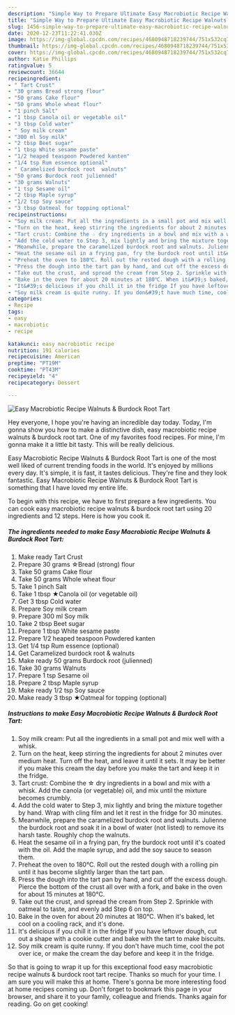 ```yaml
---
description: "Simple Way to Prepare Ultimate Easy Macrobiotic Recipe Walnuts &amp;amp; Burdock Root Tart"
title: "Simple Way to Prepare Ultimate Easy Macrobiotic Recipe Walnuts &amp;amp; Burdock Root Tart"
slug: 1456-simple-way-to-prepare-ultimate-easy-macrobiotic-recipe-walnuts-and-amp-burdock-root-tart
date: 2020-12-23T11:22:41.030Z
image: https://img-global.cpcdn.com/recipes/4680948718239744/751x532cq70/easy-macrobiotic-recipe-walnuts-burdock-root-tart-recipe-main-photo.jpg
thumbnail: https://img-global.cpcdn.com/recipes/4680948718239744/751x532cq70/easy-macrobiotic-recipe-walnuts-burdock-root-tart-recipe-main-photo.jpg
cover: https://img-global.cpcdn.com/recipes/4680948718239744/751x532cq70/easy-macrobiotic-recipe-walnuts-burdock-root-tart-recipe-main-photo.jpg
author: Katie Phillips
ratingvalue: 5
reviewcount: 36644
recipeingredient:
- " Tart Crust"
- "30 grams Bread strong flour"
- "50 grams Cake flour"
- "50 grams Whole wheat flour"
- "1 pinch Salt"
- "1 tbsp Canola oil or vegetable oil"
- "3 tbsp Cold water"
- " Soy milk cream"
- "300 ml Soy milk"
- "2 tbsp Beet sugar"
- "1 tbsp White sesame paste"
- "1/2 heaped teaspoon Powdered kanten"
- "1/4 tsp Rum essence optional"
- " Caramelized burdock root  walnuts"
- "50 grams Burdock root julienned"
- "30 grams Walnuts"
- "1 tsp Sesame oil"
- "2 tbsp Maple syrup"
- "1/2 tsp Soy sauce"
- "3 tbsp Oatmeal for topping optional"
recipeinstructions:
- "Soy milk cream: Put all the ingredients in a small pot and mix well with a whisk."
- "Turn on the heat, keep stirring the ingredients for about 2 minutes over medium heat. Turn off the heat, and leave it until it sets. It may be better if you make this cream the day before you make the tart and keep it in the fridge."
- "Tart crust: Combine the ☆ dry ingredients in a bowl and mix with a whisk. Add the canola (or vegetable) oil, and mix until the mixture becomes crumbly."
- "Add the cold water to Step 3, mix lightly and bring the mixture together by hand. Wrap with cling film and let it rest in the fridge for 30 minutes."
- "Meanwhile, prepare the caramelized burdock root and walnuts. Julienne the burdock root and soak it in a bowl of water (not listed) to remove its harsh taste. Roughly chop the walnuts."
- "Heat the sesame oil in a frying pan, fry the burdock root until it&#39;s coated with the oil. Add the maple syrup, and add the soy sauce to season them."
- "Preheat the oven to 180℃. Roll out the rested dough with a rolling pin until it has become slightly larger than the tart pan."
- "Press the dough into the tart pan by hand, and cut off the excess dough. Pierce the bottom of the crust all over with a fork, and bake in the oven for about 15 minutes at 180℃."
- "Take out the crust, and spread the cream from Step 2. Sprinkle with oatmeal to taste, and evenly add Step 6 on top."
- "Bake in the oven for about 20 minutes at 180℃. When it&#39;s baked, let cool on a cooling rack, and it&#39;s done."
- "It&#39;s delicious if you chill it in the fridge If you have leftover dough, cut out a shape with a cookie cutter and bake with the tart to make biscuits."
- "Soy milk cream is quite runny. If you don&#39;t have much time, cool the pot over ice, or make the cream the day before and keep it in the fridge."
categories:
- Recipe
tags:
- easy
- macrobiotic
- recipe

katakunci: easy macrobiotic recipe 
nutrition: 191 calories
recipecuisine: American
preptime: "PT19M"
cooktime: "PT43M"
recipeyield: "4"
recipecategory: Dessert

---
```



![Easy Macrobiotic Recipe Walnuts &amp; Burdock Root Tart](https://img-global.cpcdn.com/recipes/4680948718239744/751x532cq70/easy-macrobiotic-recipe-walnuts-burdock-root-tart-recipe-main-photo.jpg)

Hey everyone, I hope you're having an incredible day today. Today, I'm gonna show you how to make a distinctive dish, easy macrobiotic recipe walnuts &amp; burdock root tart. One of my favorites food recipes. For mine, I'm gonna make it a little bit tasty. This will be really delicious.



Easy Macrobiotic Recipe Walnuts &amp; Burdock Root Tart is one of the most well liked of current trending foods in the world. It's enjoyed by millions every day. It's simple, it is fast, it tastes delicious. They're fine and they look fantastic. Easy Macrobiotic Recipe Walnuts &amp; Burdock Root Tart is something that I have loved my entire life.


To begin with this recipe, we have to first prepare a few ingredients. You can cook easy macrobiotic recipe walnuts &amp; burdock root tart using 20 ingredients and 12 steps. Here is how you cook it.

<!--inarticleads1-->

##### The ingredients needed to make Easy Macrobiotic Recipe Walnuts &amp; Burdock Root Tart:

1. Make ready  Tart Crust
1. Prepare 30 grams ☆Bread (strong) flour
1. Take 50 grams Cake flour
1. Take 50 grams Whole wheat flour
1. Take 1 pinch Salt
1. Take 1 tbsp ★Canola oil (or vegetable oil)
1. Get 3 tbsp Cold water
1. Prepare  Soy milk cream
1. Prepare 300 ml Soy milk
1. Take 2 tbsp Beet sugar
1. Prepare 1 tbsp White sesame paste
1. Prepare 1/2 heaped teaspoon Powdered kanten
1. Get 1/4 tsp Rum essence (optional)
1. Get  Caramelized burdock root &amp; walnuts
1. Make ready 50 grams Burdock root (julienned)
1. Take 30 grams Walnuts
1. Prepare 1 tsp Sesame oil
1. Prepare 2 tbsp Maple syrup
1. Make ready 1/2 tsp Soy sauce
1. Make ready 3 tbsp ★Oatmeal for topping (optional)




<!--inarticleads2-->

##### Instructions to make Easy Macrobiotic Recipe Walnuts &amp; Burdock Root Tart:

1. Soy milk cream: Put all the ingredients in a small pot and mix well with a whisk.
1. Turn on the heat, keep stirring the ingredients for about 2 minutes over medium heat. Turn off the heat, and leave it until it sets. It may be better if you make this cream the day before you make the tart and keep it in the fridge.
1. Tart crust: Combine the ☆ dry ingredients in a bowl and mix with a whisk. Add the canola (or vegetable) oil, and mix until the mixture becomes crumbly.
1. Add the cold water to Step 3, mix lightly and bring the mixture together by hand. Wrap with cling film and let it rest in the fridge for 30 minutes.
1. Meanwhile, prepare the caramelized burdock root and walnuts. Julienne the burdock root and soak it in a bowl of water (not listed) to remove its harsh taste. Roughly chop the walnuts.
1. Heat the sesame oil in a frying pan, fry the burdock root until it&#39;s coated with the oil. Add the maple syrup, and add the soy sauce to season them.
1. Preheat the oven to 180℃. Roll out the rested dough with a rolling pin until it has become slightly larger than the tart pan.
1. Press the dough into the tart pan by hand, and cut off the excess dough. Pierce the bottom of the crust all over with a fork, and bake in the oven for about 15 minutes at 180℃.
1. Take out the crust, and spread the cream from Step 2. Sprinkle with oatmeal to taste, and evenly add Step 6 on top.
1. Bake in the oven for about 20 minutes at 180℃. When it&#39;s baked, let cool on a cooling rack, and it&#39;s done.
1. It&#39;s delicious if you chill it in the fridge If you have leftover dough, cut out a shape with a cookie cutter and bake with the tart to make biscuits.
1. Soy milk cream is quite runny. If you don&#39;t have much time, cool the pot over ice, or make the cream the day before and keep it in the fridge.




So that is going to wrap it up for this exceptional food easy macrobiotic recipe walnuts &amp; burdock root tart recipe. Thanks so much for your time. I am sure you will make this at home. There's gonna be more interesting food at home recipes coming up. Don't forget to bookmark this page in your browser, and share it to your family, colleague and friends. Thanks again for reading. Go on get cooking!
